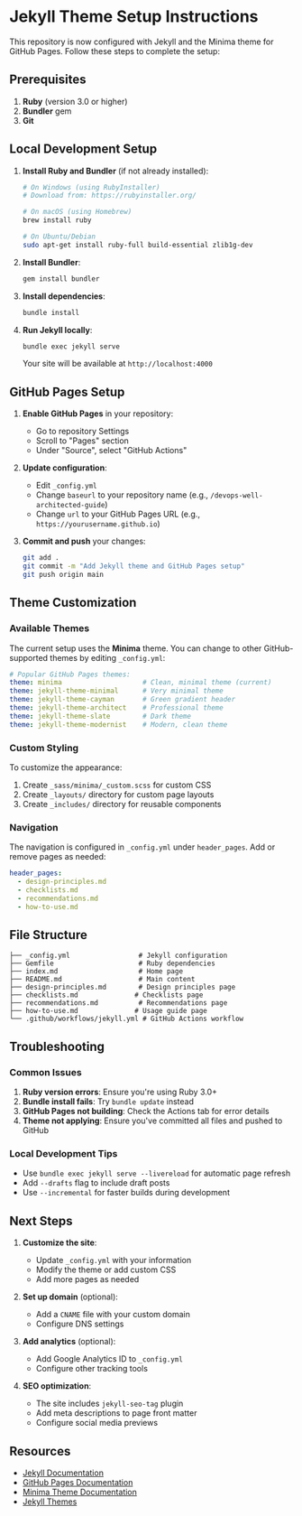 # Jekyll Theme Setup Instructions

This repository is now configured with Jekyll and the Minima theme for GitHub Pages. Follow these steps to complete the setup:

## Prerequisites

1. **Ruby** (version 3.0 or higher)
2. **Bundler** gem
3. **Git** 

## Local Development Setup

1. **Install Ruby and Bundler** (if not already installed):
   ```bash
   # On Windows (using RubyInstaller)
   # Download from: https://rubyinstaller.org/
   
   # On macOS (using Homebrew)
   brew install ruby
   
   # On Ubuntu/Debian
   sudo apt-get install ruby-full build-essential zlib1g-dev
   ```

2. **Install Bundler**:
   ```bash
   gem install bundler
   ```

3. **Install dependencies**:
   ```bash
   bundle install
   ```

4. **Run Jekyll locally**:
   ```bash
   bundle exec jekyll serve
   ```
   
   Your site will be available at `http://localhost:4000`

## GitHub Pages Setup

1. **Enable GitHub Pages** in your repository:
   - Go to repository Settings
   - Scroll to "Pages" section
   - Under "Source", select "GitHub Actions"

2. **Update configuration**:
   - Edit `_config.yml`
   - Change `baseurl` to your repository name (e.g., `/devops-well-architected-guide`)
   - Change `url` to your GitHub Pages URL (e.g., `https://yourusername.github.io`)

3. **Commit and push** your changes:
   ```bash
   git add .
   git commit -m "Add Jekyll theme and GitHub Pages setup"
   git push origin main
   ```

## Theme Customization

### Available Themes

The current setup uses the **Minima** theme. You can change to other GitHub-supported themes by editing `_config.yml`:

```yaml
# Popular GitHub Pages themes:
theme: minima                    # Clean, minimal theme (current)
theme: jekyll-theme-minimal      # Very minimal theme
theme: jekyll-theme-cayman       # Green gradient header
theme: jekyll-theme-architect    # Professional theme
theme: jekyll-theme-slate        # Dark theme
theme: jekyll-theme-modernist    # Modern, clean theme
```

### Custom Styling

To customize the appearance:

1. Create `_sass/minima/_custom.scss` for custom CSS
2. Create `_layouts/` directory for custom page layouts
3. Create `_includes/` directory for reusable components

### Navigation

The navigation is configured in `_config.yml` under `header_pages`. Add or remove pages as needed:

```yaml
header_pages:
  - design-principles.md
  - checklists.md
  - recommendations.md
  - how-to-use.md
```

## File Structure

```
├── _config.yml                 # Jekyll configuration
├── Gemfile                     # Ruby dependencies
├── index.md                    # Home page
├── README.md                   # Main content
├── design-principles.md        # Design principles page
├── checklists.md              # Checklists page
├── recommendations.md          # Recommendations page
├── how-to-use.md              # Usage guide page
└── .github/workflows/jekyll.yml # GitHub Actions workflow
```

## Troubleshooting

### Common Issues

1. **Ruby version errors**: Ensure you're using Ruby 3.0+
2. **Bundle install fails**: Try `bundle update` instead
3. **GitHub Pages not building**: Check the Actions tab for error details
4. **Theme not applying**: Ensure you've committed all files and pushed to GitHub

### Local Development Tips

- Use `bundle exec jekyll serve --livereload` for automatic page refresh
- Add `--drafts` flag to include draft posts
- Use `--incremental` for faster builds during development

## Next Steps

1. **Customize the site**:
   - Update `_config.yml` with your information
   - Modify the theme or add custom CSS
   - Add more pages as needed

2. **Set up domain** (optional):
   - Add a `CNAME` file with your custom domain
   - Configure DNS settings

3. **Add analytics** (optional):
   - Add Google Analytics ID to `_config.yml`
   - Configure other tracking tools

4. **SEO optimization**:
   - The site includes `jekyll-seo-tag` plugin
   - Add meta descriptions to page front matter
   - Configure social media previews

## Resources

- [Jekyll Documentation](https://jekyllrb.com/docs/)
- [GitHub Pages Documentation](https://docs.github.com/en/pages)
- [Minima Theme Documentation](https://github.com/jekyll/minima)
- [Jekyll Themes](https://jekyllthemes.io/)
